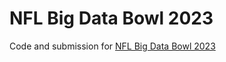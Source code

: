 # NFL Big Data Bowl 2023

Code and submission for [NFL Big Data Bowl 2023](https://www.kaggle.com/competitions/nfl-big-data-bowl-2023/overview)
